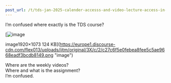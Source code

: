 ```yaml
---
post_url: /t/tds-jan-2025-calender-accesss-and-video-lecture-access-in-portal/163158/5
---
```

I’m confused where exactly is the TDS course?  

[![image](https://europe1.discourse-cdn.com/flex013/uploads/iitm/optimized/3X/c/2/c27c6f5e0febea8fee5c5ae9668eadf3bcdb8149_2_690x385.png)

image1920×1073 124 KB](https://europe1.discourse-cdn.com/flex013/uploads/iitm/original/3X/c/2/c27c6f5e0febea8fee5c5ae9668eadf3bcdb8149.png "image")

  
Where are the weekly videos?  
Where and what is the assignment?  
I’m confused.